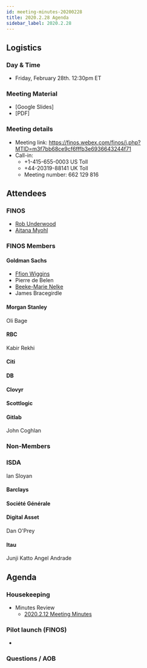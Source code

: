 ```yaml
---
id: meeting-minutes-20200228
title: 2020.2.28 Agenda
sidebar_label: 2020.2.28
---
```


## Logistics 
### Day & Time
* Friday, February 28th. 12:30pm ET

### Meeting Material
* [Google Slides]
* [PDF]

### Meeting details

* Meeting link: https://finos.webex.com/finos/j.php?MTID=m3f7bb68ce9cf6fffb3e6936643244f71
* Call-in: 
    * +1-415-655-0003 US Toll
    * +44-20319-88141 UK Toll
    * Meeting number: 662 129 816

## Attendees 
### FINOS
* [Rob Underwood](https://github.com/brooklynrob)
* [Aitana Myohl](https://github.com/aitana16)

### FINOS Members
#### Goldman Sachs
* [Ffion Wiggins](https://github.com/ffionwiggins)
* Pierre de Belen 
* [Beeke-Marie Nelke](https://github.com/beekemarie)
* James Bracegirdle

#### Morgan Stanley
Oli Bage

#### RBC
Kabir Rekhi

#### Citi

####  DB

#### Clovyr

#### Scottlogic


#### Gitlab
John Coghlan


### Non-Members
### ISDA
Ian Sloyan

#### Barclays

#### Société Générale

#### Digital Asset
Dan O'Prey

#### Itau
Junji Katto
Angel Andrade



## Agenda

### Housekeeping
* Minutes Review
    * [2020.2.12 Meeting Minutes](https://github.com/finos/alloy/blob/master/meeting-minutes/2020.2.12-pilot-project-minutes.md)

### Pilot launch (FINOS)
* 
    
### Questions / AOB
